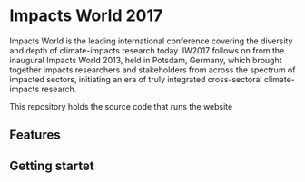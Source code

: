 # Impacts World 2017

Impacts World is the leading international conference covering the diversity and depth of climate-impacts research today. IW2017 follows on from the inaugural Impacts World 2013, held in Potsdam, Germany, which brought together impacts researchers and stakeholders from across the spectrum of impacted sectors, initiating an era of truly integrated cross-sectoral climate-impacts research.

This repository holds the source code that runs the website 

## Features

## Getting startet